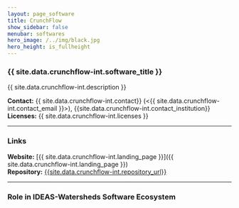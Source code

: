 ```yaml
---
layout: page_software
title: CrunchFlow
show_sidebar: false
menubar: softwares
hero_image: /../img/black.jpg
hero_height: is_fullheight
---
```


### {{ site.data.crunchflow-int.software_title }} [<i class="fas fa-book"></i>]({{site.data.crunchflow-int.landing_page}}) [<i class="fab fa-github"></i>]({{site.data.crunchflow-int.repository_url}})

{{ site.data.crunchflow-int.description }} 

**Contact:** {{ site.data.crunchflow-int.contact}} (<{{ site.data.crunchflow-int.contact_email }}>), {{site.data.crunchflow-int.contact_institution}} <br>
**Licenses:**  {{ site.data.crunchflow-int.licenses }} <br>

***

### Links

**Website:** [{{ site.data.crunchflow-int.landing_page }}]({{ site.data.crunchflow-int.landing_page }}) <br>
**Repository:** [{{site.data.crunchflow-int.repository_url}}]( {{site.data.crunchflow-int.repository_url}} ) <br>

***

### Role in IDEAS-Watersheds Software Ecosystem
